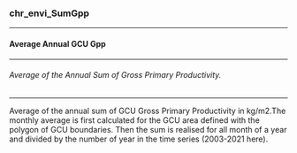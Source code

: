 ### chr_envi_SumGpp



------
#### Average Annual GCU Gpp



------
###### Average of the Annual Sum of Gross Primary Productivity.



------
Average of the annual sum of GCU Gross Primary Productivity in kg/m2.The monthly average is first calculated for the GCU area defined with the polygon of GCU boundaries. Then the sum is realised for all month of a year and divided by the number of year in the time series (2003-2021 here).